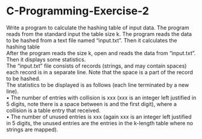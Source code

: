 # C-Programming-Exercise-2
Write a program to calculate the hashing table of input data. The program reads from the standard input the table size k. The program reads the data to be hashed from a text file named “input.txt”. Then it calculates the hashing table  
After the program reads the size k, open and reads the data from “input.txt”. Then it displays some statistics.  
The “input.txt” file consists of records (strings, and may contain spaces) each record is in a separate line. Note that the space is a part of the record to be hashed.  
The statistics to be displayed is as follows (each line terminated by a new line).  
• The number of entries with collision is xxx (xxx is an integer left justified in 5 digits, note there is a space between is and the first digit), where a collision is a table entry that received.  
• The number of unused entries is xxx (again xxx is an integer left justified in 5 digits, the unused entries are the entries in the k-length table where no strings are mapped).  

